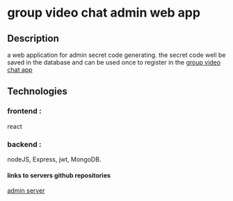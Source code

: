 # group video chat admin web app

## Description
a web application for admin secret code generating.
the secret code well be saved in the database and can be used once to register in the
[group video chat app](https://github.com/newasad/appleseeds_final_project_zoom_lookAlike)


## Technologies

### frontend :
react 
### backend :
nodeJS, Express, jwt, MongoDB.

#### links to servers github repositories

[admin server](https://github.com/newasad/appleseeds_final_project_zoom_lookAlike-adminserver)





